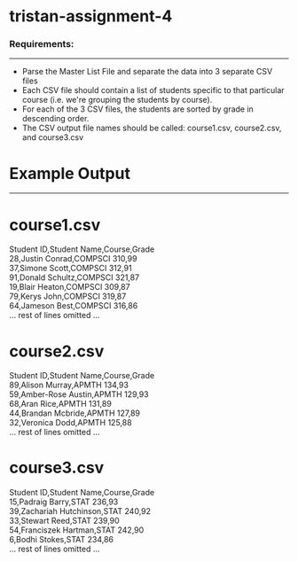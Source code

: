 # tristan-assignment-4

### Requirements:
*************
- Parse the Master List File and separate the data into 3 separate CSV files
- Each CSV file should contain a list of students specific to that particular course (i.e. we're grouping the students by course). 
- For each of the 3 CSV files, the students are sorted by grade in descending order.
- The CSV output file names should be called: course1.csv, course2.csv, and course3.csv

# Example Output
****************

course1.csv
===========

  Student ID,Student Name,Course,Grade <br />
  28,Justin Conrad,COMPSCI 310,99<br />
  37,Simone Scott,COMPSCI 312,91<br />
  91,Donald Schultz,COMPSCI 321,87<br />
  19,Blair Heaton,COMPSCI 309,87<br />
  79,Kerys John,COMPSCI 319,87<br />
  64,Jameson Best,COMPSCI 316,86<br />
  ... rest of lines omitted ...<br />

course2.csv
===========

  Student ID,Student Name,Course,Grade<br />
  89,Alison Murray,APMTH 134,93<br />
  59,Amber-Rose Austin,APMTH 129,93<br />
  68,Aran Rice,APMTH 131,89<br />
  44,Brandan Mcbride,APMTH 127,89<br />
  32,Veronica Dodd,APMTH 125,88<br />
  ... rest of lines omitted ...<br />

course3.csv
===========

  Student ID,Student Name,Course,Grade<br />
  15,Padraig Barry,STAT 236,93<br />
  39,Zachariah Hutchinson,STAT 240,92<br />
  33,Stewart Reed,STAT 239,90<br />
  54,Franciszek Hartman,STAT 242,90<br />
  6,Bodhi Stokes,STAT 234,86<br />
  ... rest of lines omitted ...<br />
